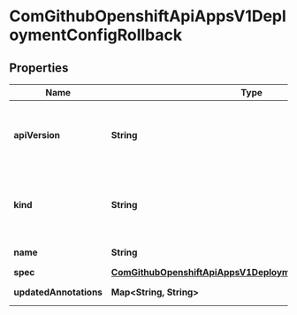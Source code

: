 
# ComGithubOpenshiftApiAppsV1DeploymentConfigRollback

## Properties
Name | Type | Description | Notes
------------ | ------------- | ------------- | -------------
**apiVersion** | **String** | APIVersion defines the versioned schema of this representation of an object. Servers should convert recognized schemas to the latest internal value, and may reject unrecognized values. More info: https://git.k8s.io/community/contributors/devel/sig-architecture/api-conventions.md#resources |  [optional]
**kind** | **String** | Kind is a string value representing the REST resource this object represents. Servers may infer this from the endpoint the client submits requests to. Cannot be updated. In CamelCase. More info: https://git.k8s.io/community/contributors/devel/sig-architecture/api-conventions.md#types-kinds |  [optional]
**name** | **String** | Name of the deployment config that will be rolled back. | 
**spec** | [**ComGithubOpenshiftApiAppsV1DeploymentConfigRollbackSpec**](ComGithubOpenshiftApiAppsV1DeploymentConfigRollbackSpec.md) | Spec defines the options to rollback generation. | 
**updatedAnnotations** | **Map&lt;String, String&gt;** | UpdatedAnnotations is a set of new annotations that will be added in the deployment config. |  [optional]



